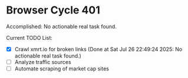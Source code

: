 # Browser Cycle 401

Accomplished: No actionable real task found.

Current TODO List:

- [x] Crawl xmrt.io for broken links  (Done at Sat Jul 26 22:49:24 2025: No actionable real task found.)
- [ ] Analyze traffic sources
- [ ] Automate scraping of market cap sites